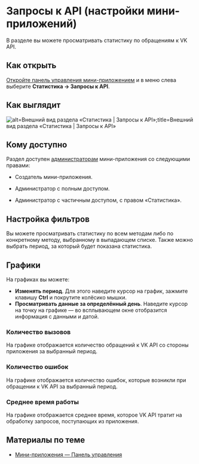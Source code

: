 
<!-- ---
title: 'Мини-приложения | Панель управления | Статистика | Запросы к API'
is_hidden: false
is_search_available: true
menu: 'main_menu'
visible_to_search_robots: true
meta_description: 
redirect_to: 
lang: ru
--- -->


<!-- Редакцией проверено -->

<!-- mini-apps/settings/stats/audience -->

# Запросы к API (настройки мини-приложений)

В разделе вы можете просматривать статистику по обращениям к VK API.

## Как открыть

[Откройте панель управления мини-приложением](mini-apps/settings/overview) и в меню слева выберите **Статистика&nbsp;&rarr; Запросы к API**.

## Как выглядит

<!-- exclusions/_images/mini-apps/settings/stats/api-requests.png -->
![alt=Внешний вид раздела «Статистика | Запросы к API»;title=Внешний вид раздела «Статистика | Запросы к API»](c6dcf8da04f62dc1c3f1844faccad89fedefebcc4935f19beb0d7307 "-3936093684276847475")

## Кому доступно

Раздел доступен [администраторам](mini-apps/settings/managers) мини-приложения со следующими правами:

* Создатель мини-приложения.

* Администратор с полным доступом.

* Администратор с частичным доступом, с правом «Статистика».

## Настройка фильтров

Вы можете просматривать статистику по всем методам либо по конкретному методу, выбранному в выпадающем списке. Также можно выбрать период, за который будет показана статистика.

## Графики

На графиках вы можете:

* **Изменять период**. Для этого наведите курсор на график, зажмите клавишу **Ctrl** и покрутите колёсико мышки.
* **Просматривать данные за определённый день**. Наведите курсор на точку на графике — во всплывающем окне отобразится информация с данными и датой.

### Количество вызовов

На графике отображается количество обращений к VK API со стороны приложения за выбранный период.

<!--![alt=Охват и запуски;title=Охват и запуски](de8dfd1fe8ba99a42713fa8643630c930af9b1577d480c8a553c13da "-5580226483127066156")TO_DO-->

### Количество ошибок

На графике отображается количество ошибок, которые возникли при обращении к VK API за выбранный период.

<!--![alt=Источники запусков;title=Источники запусков](de8dfd1fe8ba99a42713fa8643630c930af9b1577d480c8a553c13da "-5580226483127066156")TO_DO--> 

### Среднее время работы

На графике отображается среднее время, которое VK API тратит на обработку запросов, поступающих из приложения.

<!--![alt=Блок с фильтрами;title=Блок с фильтрами](de8dfd1fe8ba99a42713fa8643630c930af9b1577d480c8a553c13da "-5580226483127066156")TO_DO-->

## Материалы по теме

* [Мини-приложения — Панель управления](mini-apps/settings/overview)

